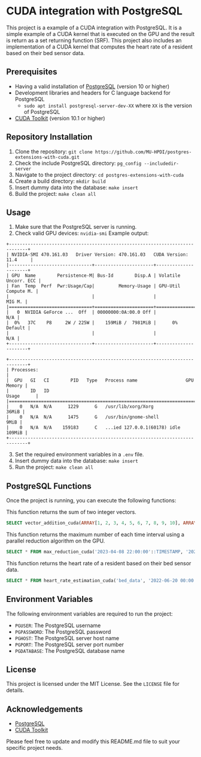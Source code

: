 # CUDA integration with PostgreSQL

This project is a example of a CUDA integration with PostgreSQL. It is a simple example of a CUDA kernel that is executed on the GPU and the result is return as a set returning function (SRF). This project also includes an implementation of a CUDA kernel that computes the heart rate of a resident based on their bed sensor data.
## Prerequisites

- Having a valid installation of [PostgreSQL](https://www.postgresql.org/download/) (version 10 or higher)
- Development libraries and headers for C language backend for PostgreSQL
  - `sudo apt install postgresql-server-dev-XX` where `XX` is the version of PostgreSQL
- [CUDA Toolkit](https://docs.nvidia.com/cuda/cuda-installation-guide-linux/) (version 10.1 or higher)
## Repository Installation

1. Clone the repository: `git clone https://github.com/MU-HPDI/postgres-extensions-with-cuda.git`
2. Check the include PostgreSQL directory: `pg_config --includedir-server`
3. Navigate to the project directory: `cd postgres-extensions-with-cuda`
4. Create a build directory: `mkdir build`
5. Insert dummy data into the database: `make insert`
6. Build the project: `make clean all`

## Usage

1. Make sure that the PostgreSQL server is running.
2. Check valid GPU devices: `nvidia-smi`
Example output:
```
+-----------------------------------------------------------------------------+
| NVIDIA-SMI 470.161.03   Driver Version: 470.161.03   CUDA Version: 11.4     |
|-------------------------------+----------------------+----------------------+
| GPU  Name        Persistence-M| Bus-Id        Disp.A | Volatile Uncorr. ECC |
| Fan  Temp  Perf  Pwr:Usage/Cap|         Memory-Usage | GPU-Util  Compute M. |
|                               |                      |               MIG M. |
|===============================+======================+======================|
|   0  NVIDIA GeForce ...  Off  | 00000000:0A:00.0 Off |                  N/A |
|  0%   37C    P8     2W / 225W |    159MiB /  7981MiB |      0%      Default |
|                               |                      |                  N/A |
+-------------------------------+----------------------+----------------------+
                                                                               
+-----------------------------------------------------------------------------+
| Processes:                                                                  |
|  GPU   GI   CI        PID   Type   Process name                  GPU Memory |
|        ID   ID                                                   Usage      |
|=============================================================================|
|    0   N/A  N/A      1229      G   /usr/lib/xorg/Xorg                 36MiB |
|    0   N/A  N/A      1475      G   /usr/bin/gnome-shell                9MiB |
|    0   N/A  N/A    159183      C   ...ied 127.0.0.1(60178) idle      109MiB |
+-----------------------------------------------------------------------------+
```
3. Set the required environment variables in a `.env` file.
4. Insert dummy data into the database: `make insert`
5. Run the project: `make clean all`
## PostgreSQL Functions

Once the project is running, you can execute the following functions:

This function returns the sum of two integer vectors.
```sql
SELECT vector_addition_cuda(ARRAY[1, 2, 3, 4, 5, 6, 7, 8, 9, 10], ARRAY[1, 2, 3, 4, 5, 6, 7, 8, 9, 10]);
```

This function returns the maximum number of each time interval using a parallel reduction algorithm on the GPU.
```sql
SELECT * FROM max_reduction_cuda('2023-04-08 22:00:00'::TIMESTAMP, '2023-04-09 22:00:00'::TIMESTAMP);
```

This function returns the heart rate of a resident based on their bed sensor data.
```sql
SELECT * FROM heart_rate_estimation_cuda('bed_data', '2022-06-20 00:00:00'::TIMESTAMP, '2022-06-20 01:00:00'::TIMESTAMP);
```
## Environment Variables

The following environment variables are required to run the project:

- `PGUSER`: The PostgreSQL username
- `PGPASSWORD`: The PostgreSQL password
- `PGHOST`: The PostgreSQL server host name
- `PGPORT`: The PostgreSQL server port number
- `PGDATABASE`: The PostgreSQL database name

## License

This project is licensed under the MIT License. See the `LICENSE` file for details.

## Acknowledgements

- [PostgreSQL](https://www.postgresql.org/)
- [CUDA Toolkit](https://developer.nvidia.com/cuda-toolkit)

Please feel free to update and modify this README.md file to suit your specific project needs.
